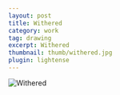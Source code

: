 ```yaml
---
layout: post
title: Withered
category: work
tag: drawing
excerpt: Withered
thumbnail: thumb/withered.jpg
plugin: lightense
---
```


<p><img src="{{ site.file }}/work/withered.jpg" alt="Withered"></p>
